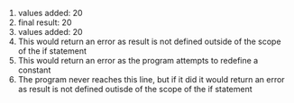 <ol>
<li> values added: 20
<li> final result: 20
<li> values added: 20
<li> This would return an error as result is not defined outside of the scope of the if statement
<li> This would return an error as the program attempts to redefine a constant
<li> The program never reaches this line, but if it did it would return an error as result is not defined outisde of the scope of the if statement
</ol>